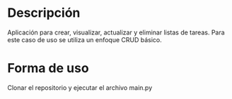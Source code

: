 # Descripción

Aplicación para crear, visualizar, actualizar y eliminar listas de tareas.
Para este caso de uso se utiliza un enfoque CRUD básico.

# Forma de uso

Clonar el repositorio y ejecutar el archivo main.py

